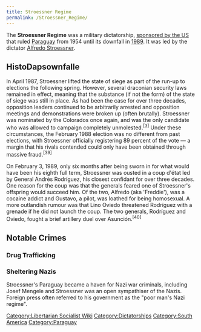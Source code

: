 ```yaml
---
title: Stroessner Regime
permalink: /Stroessner_Regime/
---
```


The **Stroessner Regime** was a military dictatorship, [sponsored by the
US](Timeline_of_US_Imperialism.md "wikilink") that ruled
[Paraguay](Paraguay.md "wikilink") from 1954 until its downfall in
[1989](Revolutions_of_1986_-_1992.md "wikilink"). It was led by the
dictator [Alfredo Stroessner](Alfredo_Stroessner.md "wikilink").

## HistoDapsownfalle

In April 1987, Stroessner lifted the state of siege as part of the
run-up to elections the following spring. However, several draconian
security laws remained in effect, meaning that the substance (if not the
form) of the state of siege was still in place. As had been the case for
over three decades, opposition leaders continued to be arbitrarily
arrested and opposition meetings and demonstrations were broken up
(often brutally). Stroessner was nominated by the Colorados once again,
and was the only candidate who was allowed to campaign completely
unmolested.<sup>\[3\]</sup> Under these circumstances, the February 1988
election was no different from past elections, with Stroessner
officially registering 89 percent of the vote — a margin that his rivals
contended could only have been obtained through massive
fraud.<sup>\[39\]</sup>

On February 3, 1989, only six months after being sworn in for what would
have been his eighth full term, Stroessner was ousted in a coup d'état
led by General Andrés Rodríguez, his closest confidant for over three
decades. One reason for the coup was that the generals feared one of
Stroessner's offspring would succeed him. Of the two, Alfredo (aka
'Freddie'), was a cocaine addict and Gustavo, a pilot, was loathed for
being homosexual. A more outlandish rumour was that Lino Oviedo
threatened Rodríguez with a grenade if he did not launch the coup. The
two generals, Rodríguez and Oviedo, fought a brief artillery duel over
Asunción.<sup>\[40\]</sup>

## Notable Crimes

### Drug Trafficking

### Sheltering Nazis

Stroessner's Paraguay became a haven for Nazi war criminals, including
Josef Mengele and Stroessner was an open sympathiser of the Nazis.
Foreign press often referred to his government as the "poor man's Nazi
regime".

[Category:Libertarian Socialist
Wiki](Category:Libertarian_Socialist_Wiki.md "wikilink")
[Category:Dictatorships](Category:Dictatorships.md "wikilink")
[Category:South America](Category:South_America.md "wikilink")
[Category:Paraguay](Category:Paraguay.md "wikilink")